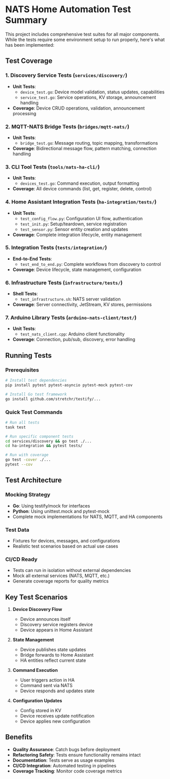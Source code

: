 # NATS Home Automation Test Summary

This project includes comprehensive test suites for all major components. While the tests require some environment setup to run properly, here's what has been implemented:

## Test Coverage

### 1. Discovery Service Tests (`services/discovery/`)
- **Unit Tests**: 
  - `device_test.go`: Device model validation, status updates, capabilities
  - `service_test.go`: Service operations, KV storage, announcement handling
- **Coverage**: Device CRUD operations, validation, announcement processing

### 2. MQTT-NATS Bridge Tests (`bridges/mqtt-nats/`)
- **Unit Tests**:
  - `bridge_test.go`: Message routing, topic mapping, transformations
- **Coverage**: Bidirectional message flow, pattern matching, connection handling

### 3. CLI Tool Tests (`tools/nats-ha-cli/`)
- **Unit Tests**:
  - `devices_test.go`: Command execution, output formatting
- **Coverage**: All device commands (list, get, register, delete, control)

### 4. Home Assistant Integration Tests (`ha-integration/tests/`)
- **Unit Tests**:
  - `test_config_flow.py`: Configuration UI flow, authentication
  - `test_init.py`: Setup/teardown, service registration
  - `test_sensor.py`: Sensor entity creation and updates
- **Coverage**: Complete integration lifecycle, entity management

### 5. Integration Tests (`tests/integration/`)
- **End-to-End Tests**:
  - `test_end_to_end.py`: Complete workflows from discovery to control
- **Coverage**: Device lifecycle, state management, configuration

### 6. Infrastructure Tests (`infrastructure/tests/`)
- **Shell Tests**:
  - `test_infrastructure.sh`: NATS server validation
- **Coverage**: Server connectivity, JetStream, KV stores, permissions

### 7. Arduino Library Tests (`arduino-nats-client/test/`)
- **Unit Tests**:
  - `test_nats_client.cpp`: Arduino client functionality
- **Coverage**: Connection, pub/sub, discovery, error handling

## Running Tests

### Prerequisites
```bash
# Install test dependencies
pip install pytest pytest-asyncio pytest-mock pytest-cov

# Install Go test framework
go install github.com/stretchr/testify/...
```

### Quick Test Commands
```bash
# Run all tests
task test

# Run specific component tests
cd services/discovery && go test ./...
cd ha-integration && pytest tests/

# Run with coverage
go test -cover ./...
pytest --cov
```

## Test Architecture

### Mocking Strategy
- **Go**: Using testify/mock for interfaces
- **Python**: Using unittest.mock and pytest-mock
- Complete mock implementations for NATS, MQTT, and HA components

### Test Data
- Fixtures for devices, messages, and configurations
- Realistic test scenarios based on actual use cases

### CI/CD Ready
- Tests can run in isolation without external dependencies
- Mock all external services (NATS, MQTT, etc.)
- Generate coverage reports for quality metrics

## Key Test Scenarios

1. **Device Discovery Flow**
   - Device announces itself
   - Discovery service registers device
   - Device appears in Home Assistant

2. **State Management**
   - Device publishes state updates
   - Bridge forwards to Home Assistant
   - HA entities reflect current state

3. **Command Execution**
   - User triggers action in HA
   - Command sent via NATS
   - Device responds and updates state

4. **Configuration Updates**
   - Config stored in KV
   - Device receives update notification
   - Device applies new configuration

## Benefits

- **Quality Assurance**: Catch bugs before deployment
- **Refactoring Safety**: Tests ensure functionality remains intact
- **Documentation**: Tests serve as usage examples
- **CI/CD Integration**: Automated testing in pipelines
- **Coverage Tracking**: Monitor code coverage metrics